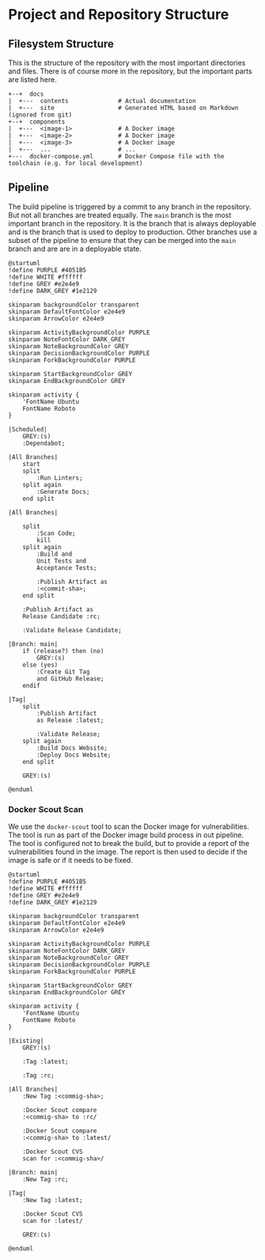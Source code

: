 # Project and Repository Structure

## Filesystem Structure

This is the structure of the repository with the most important directories and files. There is of course more in the repository, but the important parts are listed here.

```plaintext
+--+  docs
|  +---  contents              # Actual documentation
|  +---  site                  # Generated HTML based on Markdown (ignored from git)
+--+  components
|  +---  <image-1>             # A Docker image
|  +---  <image-2>             # A Docker image
|  +---  <image-3>             # A Docker image
|  +---  ...                   # ...
+---  docker-compose.yml       # Docker Compose file with the toolchain (e.g. for local development)
```

## Pipeline

The build pipeline is triggered by a commit to any branch in the repository. But not all branches are treated equally. The `main` branch is the most important branch in the repository. It is the branch that is always deployable and is the branch that is used to deploy to production. Other branches use a subset of the pipeline to ensure that they can be merged into the `main` branch and are are in a deployable state.

```kroki-plantuml
@startuml
!define PURPLE #4051B5
!define WHITE #ffffff
!define GREY #e2e4e9
!define DARK_GREY #1e2129

skinparam backgroundColor transparent
skinparam DefaultFontColor e2e4e9
skinparam ArrowColor e2e4e9

skinparam ActivityBackgroundColor PURPLE
skinparam NoteFontColor DARK_GREY
skinparam NoteBackgroundColor GREY
skinparam DecisionBackgroundColor PURPLE
skinparam ForkBackgroundColor PURPLE

skinparam StartBackgroundColor GREY
skinparam EndBackgroundColor GREY

skinparam activity {
    'FontName Ubuntu
    FontName Roboto
}

|Scheduled|
    GREY:(s)
    :Dependabot;

|All Branches|
    start
    split
        :Run Linters;
    split again
        :Generate Docs;
    end split

|All Branches|

    split
        :Scan Code;
        kill
    split again
        :Build and
        Unit Tests and
        Acceptance Tests;

        :Publish Artifact as
        :<commit-sha>;
    end split

    :Publish Artifact as
    Release Candidate :rc;

    :Validate Release Candidate;

|Branch: main|
    if (release?) then (no)
        GREY:(s)
    else (yes)
        :Create Git Tag
        and GitHub Release;
    endif

|Tag|
    split
        :Publish Artifact
        as Release :latest;

        :Validate Release;
    split again
        :Build Docs Website;
        :Deploy Docs Website;
    end split

    GREY:(s)

@enduml
```

### Docker Scout Scan

We use the `docker-scout` tool to scan the Docker image for vulnerabilities. The tool is run as part of the Docker image build process in out pipeline. The tool is configured not to break the build, but to provide a report of the vulnerabilities found in the image. The report is then used to decide if the image is safe or if it needs to be fixed.

```kroki-plantuml
@startuml
!define PURPLE #4051B5
!define WHITE #ffffff
!define GREY #e2e4e9
!define DARK_GREY #1e2129

skinparam backgroundColor transparent
skinparam DefaultFontColor e2e4e9
skinparam ArrowColor e2e4e9

skinparam ActivityBackgroundColor PURPLE
skinparam NoteFontColor DARK_GREY
skinparam NoteBackgroundColor GREY
skinparam DecisionBackgroundColor PURPLE
skinparam ForkBackgroundColor PURPLE

skinparam StartBackgroundColor GREY
skinparam EndBackgroundColor GREY

skinparam activity {
    'FontName Ubuntu
    FontName Roboto
}

|Existing|
    GREY:(s)

    :Tag :latest;

    :Tag :rc;

|All Branches|
    :New Tag :<commig-sha>;

    :Docker Scout compare
    :<commig-sha> to :rc/

    :Docker Scout compare
    :<commig-sha> to :latest/

    :Docker Scout CVS
    scan for :<commig-sha>/

|Branch: main|
    :New Tag :rc;

|Tag|
    :New Tag :latest;

    :Docker Scout CVS
    scan for :latest/

    GREY:(s)

@enduml
```
